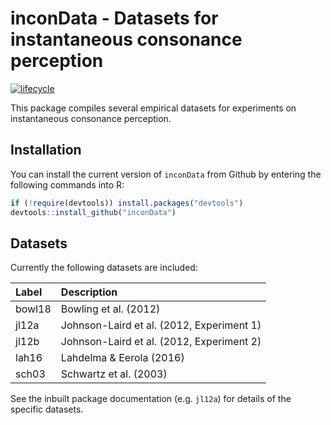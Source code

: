 
<!-- README.md is generated from README.Rmd. Please edit that file -->

# inconData - Datasets for instantaneous consonance perception

[![lifecycle](https://img.shields.io/badge/lifecycle-maturing-blue.svg)](https://www.tidyverse.org/lifecycle/#maturing)

This package compiles several empirical datasets for experiments on
instantaneous consonance perception.

## Installation

You can install the current version of `inconData` from Github by
entering the following commands into R:

``` r
if (!require(devtools)) install.packages("devtools")
devtools::install_github("inconData")
```

## Datasets

Currently the following datasets are included:

| Label  | Description                               |
| :----- | :---------------------------------------- |
| bowl18 | Bowling et al. (2012)                     |
| jl12a  | Johnson-Laird et al. (2012, Experiment 1) |
| jl12b  | Johnson-Laird et al. (2012, Experiment 2) |
| lah16  | Lahdelma & Eerola (2016)                  |
| sch03  | Schwartz et al. (2003)                    |

See the inbuilt package documentation (e.g. `jl12a`) for details of the
specific datasets.

